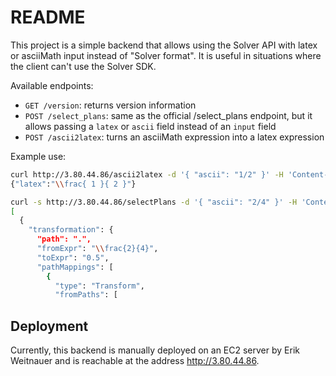 # README

This project is a simple backend that allows using the Solver API with latex or asciiMath
input instead of "Solver format". It is useful in situations where the client can't use
the Solver SDK.

Available endpoints:

- `GET /version`: returns version information
- `POST /select_plans`: same as the official /select_plans endpoint, but it allows passing
  a `latex` or `ascii` field instead of an `input` field
- `POST /ascii2latex`: turns an asciiMath expression into a latex expression

Example use:

```bash
curl http://3.80.44.86/ascii2latex -d '{ "ascii": "1/2" }' -H 'Content-Type: application/json'
{"latex":"\\frac{ 1 }{ 2 }"}
```

```bash
curl -s http://3.80.44.86/selectPlans -d '{ "ascii": "2/4" }' -H 'Content-Type: application/json' | jq | head
[
  {
    "transformation": {
      "path": ".",
      "fromExpr": "\\frac{2}{4}",
      "toExpr": "0.5",
      "pathMappings": [
        {
          "type": "Transform",
          "fromPaths": [
```

## Deployment

Currently, this backend is manually deployed on an EC2 server by Erik Weitnauer and is
reachable at the address <http://3.80.44.86>.
